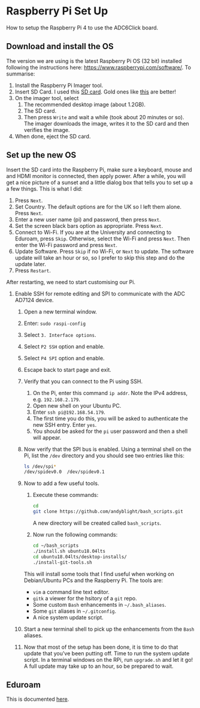# Raspberry Pi Set Up

How to setup the Raspberry Pi 4 to use the ADC6Click board.

## Download and install the OS

The version we are using is the latest Raspberry Pi OS (32 bit) installed following the instructions here: <https://www.raspberrypi.com/software/>. To summarise:

1. Install the Raspberry Pi Imager tool.
2. Insert SD Card.  I used this [SD card](https://www.amazon.co.uk/SanDisk-microSDHC-Adapter-Performance-SDSQUA4-032G-GN6MA/dp/B08GY9NYRM/).  Gold ones like [this](https://www.amazon.co.uk/SanDisk-Extreme-microSDHC-Adapter-Performance/dp/B06XWMQ81P/) are better!
3. On the imager tool, select
   1. The recommended desktop image (about 1.2GB).
   2. The SD card.
   3. Then press `Write` and wait a while (took about 20 minutes or so).  The imager downloads the image, writes it to the SD card and then verifies the image.
4. When done, eject the SD card.

## Set up the new OS

Insert the SD card into the Raspberry Pi, make sure a keyboard, mouse and and HDMI monitor is connected, then apply power.  After a while, you will get a nice picture of a sunset and a little dialog box that tells you to set up a a few things.  This is what I did:

1. Press `Next`.
2. Set Country.  The default options are for the UK so I left them alone. Press `Next`.
3. Enter a new user name (pi) and password, then press `Next`.
4. Set the screen black bars option as appropriate. Press `Next`.
5. Connect to Wi-Fi.  If you are at the University and connecting to Eduroam, press `Skip`.  Otherwise, select the Wi-Fi and press `Next`.  Then enter the Wi-Fi password and press `Next`.
6. Update Software.  Press `Skip` if no Wi-Fi, or `Next` to update.  The software update will take an hour or so, so I prefer to skip this step and do the update later.
7. Press `Restart`.

After restarting, we need to start customising our Pi.

1. Enable SSH for remote editing and SPI to communicate with the ADC AD7124 device.
   1. Open a new terminal window.
   2. Enter: `sudo raspi-config`
   3. Select `3. Interface options`.
   4. Select `P2 SSH` option and enable.
   5. Select `P4 SPI` option and enable.
   6. Escape back to start page and exit.
   7. Verify that you can connect to the Pi using SSH.
      1. On the Pi, enter this command `ip addr`.  Note the IPv4 address, e.g. `192.168.2.179`.
      2. Open new shell on your Ubuntu PC.
      3. Enter `ssh pi@192.168.54.179`.
      4. The first time you do this, you will be asked to authenticate the new SSH entry.  Enter `yes`.
      5. You should be asked for the `pi` user password and then a shell will appear.
   8. Now verify that the SPI bus is enabled.  Using a terminal shell on the Pi, list the `/dev` directory and you should see two entries like this:

      ```bash
      ls /dev/spi*
      /dev/spidev0.0  /dev/spidev0.1
      ```

   9. Now to add a few useful tools.
      1. Execute these commands:

          ```bash
          cd
          git clone https://github.com/andyblight/bash_scripts.git
          ```

          A new directory will be created called `bash_scripts`.
      2. Now run the following commands:

          ```bash
          cd ~/bash_scripts
          ./install.sh ubuntu18.04lts
          cd ubuntu18.04lts/desktop-installs/
          ./install-git-tools.sh
          ```

        This will install some tools that I find useful when working on Debian/Ubuntu PCs and the Raspberry Pi.  The tools are:

        * `vim` a command line text editor.
        * `gitk` a viewer for the hsitory of a `git` repo.
        * Some custom `Bash` enhancements in `~/.bash_aliases`.
        * Some `git` aliases in `~/.gitconfig`.
        * A nice system update script.

   10. Start a new terminal shell to pick up the enhancements from the `Bash` aliases.
   11. Now that most of the setup has been done, it is time to do that update that you've been putting off.  Time to run the system update script.  In a terminal windows on the RPi, run `upgrade.sh` and let it go!  A full update may take up to an hour, so be prepared to wait.

## Eduroam

This is documented [here](https://github.com/RealRobotics/rpi-kb/blob/main/eduroam/eduroam.md).
